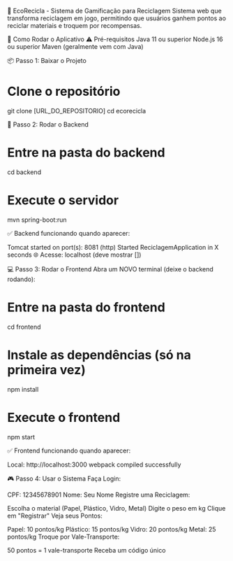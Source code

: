 🌱 EcoRecicla - Sistema de Gamificação para Reciclagem
Sistema web que transforma reciclagem em jogo, permitindo que usuários ganhem pontos ao reciclar materiais e troquem por recompensas.

🚀 Como Rodar o Aplicativo
⚠️ Pré-requisitos
Java 11 ou superior
Node.js 16 ou superior
Maven (geralmente vem com Java)

📦 Passo 1: Baixar o Projeto

# Clone o repositório
git clone [URL_DO_REPOSITORIO]
cd ecorecicla

🔧 Passo 2: Rodar o Backend
# Entre na pasta do backend
cd backend

# Execute o servidor
mvn spring-boot:run

✅ Backend funcionando quando aparecer:

Tomcat started on port(s): 8081 (http)
Started ReciclagemApplication in X seconds
🌐 Acesse: 
localhost
 (deve mostrar [])

 💻 Passo 3: Rodar o Frontend
Abra um NOVO terminal (deixe o backend rodando):
# Entre na pasta do frontend
cd frontend

# Instale as dependências (só na primeira vez)
npm install

# Execute o frontend
npm start

✅ Frontend funcionando quando aparecer:

Local: http://localhost:3000
webpack compiled successfully

🎮 Passo 4: Usar o Sistema
Faça Login:

CPF: 12345678901
Nome: Seu Nome
Registre uma Reciclagem:

Escolha o material (Papel, Plástico, Vidro, Metal)
Digite o peso em kg
Clique em "Registrar"
Veja seus Pontos:

Papel: 10 pontos/kg
Plástico: 15 pontos/kg
Vidro: 20 pontos/kg
Metal: 25 pontos/kg
Troque por Vale-Transporte:

50 pontos = 1 vale-transporte
Receba um código único
